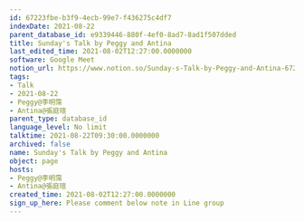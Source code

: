 ```yaml
---
id: 67223fbe-b3f9-4ecb-99e7-f436275c4df7
indexDate: 2021-08-22
parent_database_id: e9339446-880f-4ef0-8ad7-8ad1f507dded
title: Sunday's Talk by Peggy and Antina
last_edited_time: 2021-08-02T12:27:00.0000000
software: Google Meet
notion_url: https://www.notion.so/Sunday-s-Talk-by-Peggy-and-Antina-67223fbeb3f94ecb99e7f436275c4df7
tags:
- Talk
- 2021-08-22
- Peggy@李明霈
- Antina@張庭瑄
parent_type: database_id
language_level: No limit
talktime: 2021-08-22T09:30:00.0000000
archived: false
name: Sunday's Talk by Peggy and Antina
object: page
hosts:
- Peggy@李明霈
- Antina@張庭瑄
created_time: 2021-08-02T12:27:00.0000000
sign_up_here: Please comment below note in Line group
---
```







